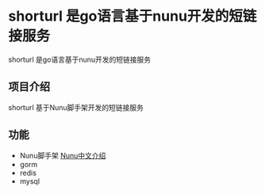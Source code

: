 # shorturl 是go语言基于nunu开发的短链接服务

shorturl 是go语言基于nunu开发的短链接服务

## 项目介绍
shorturl 基于Nunu脚手架开发的短链接服务

## 功能

- Nunu脚手架
  [Nunu中文介绍](https://github.com/go-nunu/nunu/blob/main/README_zh.md)
- gorm
- redis
- mysql

